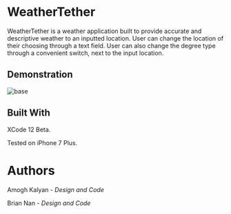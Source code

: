 # WeatherTether

WeatherTether is a weather application built to provide accurate and descriptive weather to an inputted location. User can change the location of their choosing through a text field. User can also change the degree type through a convenient switch, next to the input location. 

## Demonstration

![base](https://user-images.githubusercontent.com/80735346/112739585-76952a00-8f43-11eb-9419-25fca9351087.png) 














## Built With

XCode 12 Beta.

Tested on iPhone 7 Plus.



# Authors

Amogh Kalyan - *Design and Code*

Brian Nan - *Design and Code*


